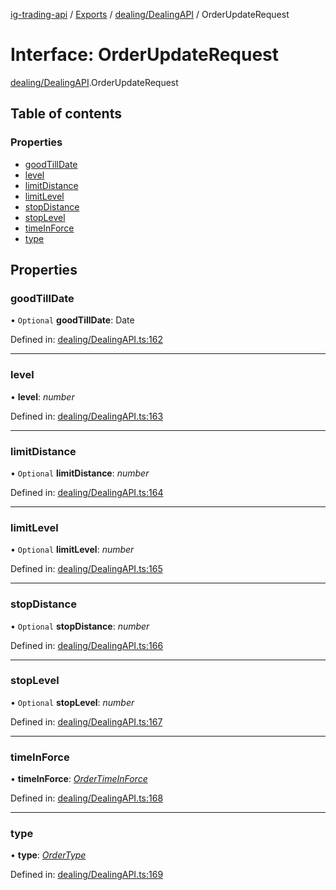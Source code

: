 [ig-trading-api](../README.md) / [Exports](../modules.md) / [dealing/DealingAPI](../modules/dealing_dealingapi.md) / OrderUpdateRequest

# Interface: OrderUpdateRequest

[dealing/DealingAPI](../modules/dealing_dealingapi.md).OrderUpdateRequest

## Table of contents

### Properties

- [goodTillDate](dealing_dealingapi.orderupdaterequest.md#goodtilldate)
- [level](dealing_dealingapi.orderupdaterequest.md#level)
- [limitDistance](dealing_dealingapi.orderupdaterequest.md#limitdistance)
- [limitLevel](dealing_dealingapi.orderupdaterequest.md#limitlevel)
- [stopDistance](dealing_dealingapi.orderupdaterequest.md#stopdistance)
- [stopLevel](dealing_dealingapi.orderupdaterequest.md#stoplevel)
- [timeInForce](dealing_dealingapi.orderupdaterequest.md#timeinforce)
- [type](dealing_dealingapi.orderupdaterequest.md#type)

## Properties

### goodTillDate

• `Optional` **goodTillDate**: Date

Defined in: [dealing/DealingAPI.ts:162](https://github.com/bennycode/ig-trading-api/blob/a8e1c4a/src/dealing/DealingAPI.ts#L162)

---

### level

• **level**: _number_

Defined in: [dealing/DealingAPI.ts:163](https://github.com/bennycode/ig-trading-api/blob/a8e1c4a/src/dealing/DealingAPI.ts#L163)

---

### limitDistance

• `Optional` **limitDistance**: _number_

Defined in: [dealing/DealingAPI.ts:164](https://github.com/bennycode/ig-trading-api/blob/a8e1c4a/src/dealing/DealingAPI.ts#L164)

---

### limitLevel

• `Optional` **limitLevel**: _number_

Defined in: [dealing/DealingAPI.ts:165](https://github.com/bennycode/ig-trading-api/blob/a8e1c4a/src/dealing/DealingAPI.ts#L165)

---

### stopDistance

• `Optional` **stopDistance**: _number_

Defined in: [dealing/DealingAPI.ts:166](https://github.com/bennycode/ig-trading-api/blob/a8e1c4a/src/dealing/DealingAPI.ts#L166)

---

### stopLevel

• `Optional` **stopLevel**: _number_

Defined in: [dealing/DealingAPI.ts:167](https://github.com/bennycode/ig-trading-api/blob/a8e1c4a/src/dealing/DealingAPI.ts#L167)

---

### timeInForce

• **timeInForce**: [_OrderTimeInForce_](../enums/dealing_dealingapi.ordertimeinforce.md)

Defined in: [dealing/DealingAPI.ts:168](https://github.com/bennycode/ig-trading-api/blob/a8e1c4a/src/dealing/DealingAPI.ts#L168)

---

### type

• **type**: [_OrderType_](../enums/dealing_dealingapi.ordertype.md)

Defined in: [dealing/DealingAPI.ts:169](https://github.com/bennycode/ig-trading-api/blob/a8e1c4a/src/dealing/DealingAPI.ts#L169)
